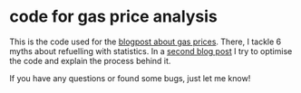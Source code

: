 # code for gas price analysis
This is the code used for the [blogpost about gas prices](https://www.statworx.com/de/blog/6-myths-about-refuelling-tackled-with-statistics/). There, I tackle 6 myths about refuelling with statistics. In a [second blog post](https://www.statworx.com/de/blog/optimising-your-r-code---a-guided-example/) I try to optimise the code and explain the process behind it.

If you have any questions or found some bugs, just let me know!